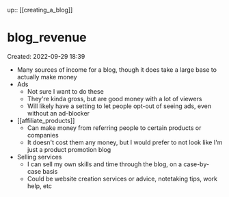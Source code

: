 up:: [[creating_a_blog]]

# blog_revenue
Created: 2022-09-29 18:39

- Many sources of income for a blog, though it does take a large base to actually make money
- Ads
	- Not sure I want to do these
	- They're kinda gross, but are good money with a lot of viewers
	- Will likely have a setting to let people opt-out of seeing ads, even without an ad-blocker
- [[affiliate_products]]
	- Can make money from referring people to certain products or companies
	- It doesn't cost them any money, but I would prefer to not look like I'm just a product promotion blog
- Selling services
	- I can sell my own skills and time through the blog, on a case-by-case basis
	- Could be website creation services or advice, notetaking tips, work help, etc